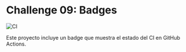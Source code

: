 # Challenge 09: Badges

![CI](https://github.com/usuario/repo/actions/workflows/ci.yml/badge.svg)

Este proyecto incluye un badge que muestra el estado del CI en GitHub Actions.
